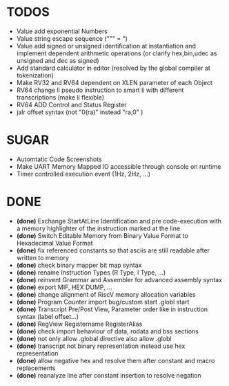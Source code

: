 # TODOS #

- Value add exponential Numbers
- Value string escape sequence ("\"" = ")
- Value add signed or unsigned identification at instantiation and implement dependent arithmetic operations (or clarify hex,bin,udec as unsigned and dec as signed)
- Add standard calculator in editor (resolved by the global compiler at tokenization)
- Make RV32 and RV64 dependent on XLEN parameter of each Object
- RV64 change li pseudo instruction to smart li with different transcriptions (make li flexible)
- RV64 ADD Control and Status Register
- jalr offset syntax (not "0(ra)" instead "ra,0" )

# SUGAR #

- Automtatic Code Screenshots
- Make UART Memory Mapped IO accessible through console on runtime
- Timer controlled execution event (1Hz, 2Hz, ...)

# DONE #

- **(done)** Exchange StartAtLine Identification and pre code-execution with a memory highlighter of the instruction marked at the line
- **(done)** Switch Editable Memory from Binary Value Format to Hexadecimal Value Format
- **(done)** fix referenced constants so that asciis are still readable after written to memory
- **(done)** check binary mapper bit map syntax
- **(done)** rename Instruction Types (R Type, I Type, ...)
- **(done)** reinvent Grammar and Assembler for advanced assembly syntax
- **(done)** export MIF, HEX DUMP, ...
- **(done)** change alignment of RiscV memory allocation variables
- **(done)** Program Counter import bug/custom start .globl start
- **(done)** Transcript Pre/Post View, Parameter order like in instruction syntax (label offset...)
- **(done)** RegView Registername RegisterAlias
- **(done)** check import behaviour of data, rodata and bss sections
- **(done)** not only allow .global directive also allow .globl
- **(done)** transcript not binary representation instead use hex representation
- **(done)** allow negative hex and resolve them after constant and macro replacements
- **(done)** reanalyze line after constant insertion to resolve negation